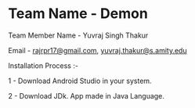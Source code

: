 
# Team Name - Demon

Team Member Name - Yuvraj Singh Thakur

Email - rajrpr17@gmail.com, yuvraj.thakur@s.amity.edu

Installation Process :-

1 - Download Android Studio in your system.

2 - Download JDk. App made in Java Language.
